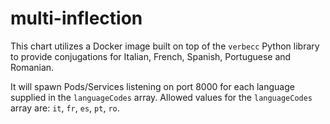 # multi-inflection

This chart utilizes a Docker image built on top of the `verbecc` Python library to provide
conjugations for Italian, French, Spanish, Portuguese and Romanian.

It will spawn Pods/Services listening on port 8000 for each language supplied in the `languageCodes`
array. Allowed values for the `languageCodes` array are: `it`, `fr`, `es`, `pt`, `ro`.